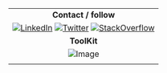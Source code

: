 | |
| :----------: |
| **Contact / follow** |
| [![LinkedIn](https://i.imgur.com/dIKtn3m.png)](https://www.linkedin.com/in/stavrospachoundakis/)  [![Twitter](https://i.imgur.com/yI7WMJh.png)](https://twitter.com/stavroschios) [![StackOverflow](https://i.imgur.com/X1IpTkX.png)](https://stackoverflow.com/users/5200277/stavros-pachoundakis) |
| **ToolKit** |
| ![Image](https://i.imgur.com/9AqGkIE.png) |
| |
